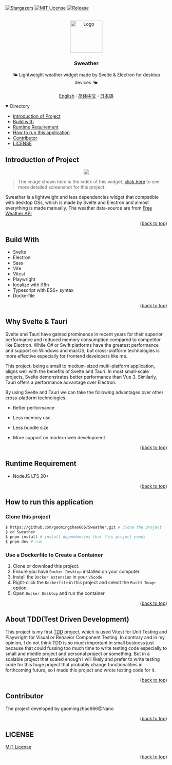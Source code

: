 <a name="readme-top"></a>

[![Stargazers][stars-shield]][stars-url]
[![MIT License][license-shield]][license-url]
[![Release][release-shield]][release-url]

<!-- PROJECT LOGO -->
<br />
<div align="center">
  <a href="https://github.com/gaomingzhao666/Sweather">
    <img src="/static/favicon.ico" alt="Logo" width="100" height="100">
  </a>

  <h3 align="center">Sweather</h3>

  <p align="center">
    🌤 Lightweight weather widget made by Svelte & Electron for desktop devices 🌤
    <br />
    <br />
    <a href="https://github.com/gaomingzhao666/nano-portfolio/blob/master/README.md">English</a>
      <strong> · </strong>
    <a href="https://github.com/gaomingzhao666/nano-portfolio/blob/master/README-CN.md">简体中文</a>
      <strong> · </strong>
    <a href="https://github.com/gaomingzhao666/nano-portfolio/blob/master/README-JP.md">日本語</a>
  </p>
</div>

<!-- TABLE OF CONTENTS -->
<details open>
  <summary>Directory</summary>
  <ul>
    <li><a href="#introduction-of-project">Introduction of Project</a></li>
    <li><a href="#build-with">Build with</a></li>
    <li><a href="#Runtime-requirement">Runtime Requirement</a></li>
    <li><a href="#how-to-run-this-application">How to run this application</a></li>
    <li><a href="#contributor">Contributor</a></li>
    <li><a href="#license">LICENSE</a></li>
  </ul>
</details>

<!-- ABOUT THE PROJECT -->

## Introduction of Project

<!-- IMAGE OF PROJECT -->

<p align="center">
    <img src="/SCREENSHOT/about-mockup.png">
</p>

> The image shown here is the index of this widget, [click here](https://github.com/gaomingzhao666/nano-portfolio/tree/main/SCREENSHOT) to see more detailed screenshot for this project.

Sweather is a lightweight and less dependencies widget that compatible with desktop OSs, which is made by Svelte and Electron and almost everything is made manually. The weather data-source are from [Free Weather API](https://www.weatherapi.com/)

<p align="right">(<a href="#readme-top">back to top</a>)</p>

## Build With

- Svelte
- Electron
- Sass
- Vite
- Vitest
- Playwright
- localize with i18n
- Typescript with ES6+ syntax
- Dockerfile

<p align="right">(<a href="#readme-top">back to top</a>)</p>

## Why Svelte & Tauri

Svelte and Tauri have gained prominence in recent years for their superior performance and reduced memory consumption compared to competitor like Electron. While C# or Swift platforms have the greatest performance and support on Windows and macOS, but cross-platform technologies is more effective especially for frontend developers like me.

This project, being a small to medium-sized multi-platform application, aligns well with the benefits of Svelte and Tauri. In most small-scale projects, Svelte demonstrates better performance than Vue 3. Similarly, Tauri offers a performance advantage over Electron.

By using Svelte and Tauri we can take the following advantages over other cross-platform technologies.

- Better performance

- Less memory use

- Less bundle size

- More support on modern web development

<p align="right">(<a href="#readme-top">back to top</a>)</p>

<!-- GETTING STARTED -->

## Runtime Requirement

- NodeJS LTS 20+

<p align="right">(<a href="#readme-top">back to top</a>)</p>

## How to run this application

### Clone this project

```sh
$ https://github.com/gaomingzhao666/Sweather.git # clone the project
$ cd Sweather
$ pnpm install # install dependencies that this project needs
$ pnpm dev # run
```

### Use a Dockerfile to Create a Container

1. Clone or download this project.
2. Ensure you have `Docker Desktop` installed on your computer.
3. Install the `Docker extension` in your `VScode`.
4. Right-click the `Dockerfile` in this project and select the `Build Image` option.
5. Open `Docker Desktop` and run the container.

<p align="right">(<a href="#readme-top">back to top</a>)</p>

## About TDD(Test Driven Development)

This project is my first [TDD](https://en.wikipedia.org/wiki/Test-driven_development) project, which is used Vitest for Unit Testing and Playwright for Visual or Behavior Component Testing. In contrary and in my opinion, I do not think TDD is so much important in small business just because that could fussing too much time to write testing code especially to small and middle project and personal project or something. But in a scalable project that scaled enough I will likely and prefer to write testing code for this huge project that probably change functionalities in forthcoming future, so I made this project and wrote testing code for it.

<p align="right">(<a href="#readme-top">back to top</a>)</p>

## Contributor

The project developed by gaomingzhao666@Nano

<p align="right">(<a href="#readme-top">back to top</a>)</p>

<!-- LICENSE -->

## LICENSE

[MIT License](https://github.com/gaomingzhao666/Sweather/blob/main/LICENSE)

<p align="right">(<a href="#readme-top">back to top</a>)</p>

[stars-shield]: https://img.shields.io/github/stars/gaomingzhao666/Sweather?style=for-the-badge
[stars-url]: https://github.com/gaomingzhao666/Sweather/stargazers
[license-shield]: https://img.shields.io/badge/license-MIT-green?style=for-the-badge
[license-url]: https://github.com/gaomingzhao666/Sweather/blob/main/LICENSE
[release-shield]: https://img.shields.io/github/v/release/gaomingzhao666/Sweather?style=for-the-badge
[release-url]: https://github.com/gaomingzhao666/Sweather/releases
